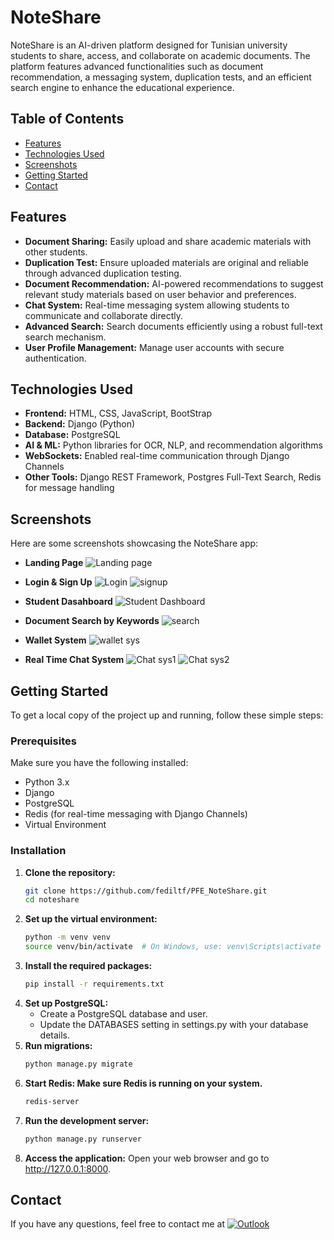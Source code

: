 # NoteShare
NoteShare is an AI-driven platform designed for Tunisian university students to share, access, and collaborate on academic documents. The platform features advanced functionalities such as document recommendation, a messaging system, duplication tests, and an efficient search engine to enhance the educational experience.

## Table of Contents
- [Features](#features)
- [Technologies Used](#technologies-used)
- [Screenshots](#screenshots)
- [Getting Started](#getting-started)
- [Contact](#contact)


## Features
- **Document Sharing:** Easily upload and share academic materials with other students.
- **Duplication Test:** Ensure uploaded materials are original and reliable through advanced duplication testing.
- **Document Recommendation:** AI-powered recommendations to suggest relevant study materials based on user behavior and preferences.
- **Chat System:** Real-time messaging system allowing students to communicate and collaborate directly.
- **Advanced Search:** Search documents efficiently using a robust full-text search mechanism.
- **User Profile Management:** Manage user accounts with secure authentication.

## Technologies Used
- **Frontend:** HTML, CSS, JavaScript, BootStrap
- **Backend:** Django (Python)
- **Database:** PostgreSQL
- **AI & ML:** Python libraries for OCR, NLP, and recommendation algorithms
- **WebSockets:** Enabled real-time communication through Django Channels
- **Other Tools:** Django REST Framework, Postgres Full-Text Search, Redis for message handling

## Screenshots
Here are some screenshots showcasing the NoteShare app:

- **Landing Page**
![Landing page](https://github.com/user-attachments/assets/6fc5192a-29f8-497c-bcb7-fd03a17c2b22)

- **Login & Sign Up**
![Login](https://github.com/user-attachments/assets/04b6f060-1453-47c7-bccf-80f3d588f730)
![signup](https://github.com/user-attachments/assets/9e073757-624d-4822-a64a-97f8aa99bebd)
- **Student Dasahboard**
![Student Dashboard](https://github.com/user-attachments/assets/c63b23e0-c4fb-4561-91f7-cc120649a07e)

- **Document Search by Keywords**
![search](https://github.com/user-attachments/assets/1c988dc8-075f-4274-8fd4-1ffa1ee6dd44)


- **Wallet System**
![wallet sys](https://github.com/user-attachments/assets/3766d301-3f86-4ff8-b2ef-48ab187492c2)

- **Real Time Chat System**
![Chat sys1](https://github.com/user-attachments/assets/0f92d431-739e-48b3-b58b-a42ab87f4c05)
![Chat sys2](https://github.com/user-attachments/assets/d1c4b3ee-a9fb-45de-98dd-90f434da27c8)


## Getting Started

To get a local copy of the project up and running, follow these simple steps:

### Prerequisites
Make sure you have the following installed:
- Python 3.x
- Django
- PostgreSQL
- Redis (for real-time messaging with Django Channels)
- Virtual Environment

### Installation

1. **Clone the repository:**
   ```bash
   git clone https://github.com/fediltf/PFE_NoteShare.git
   cd noteshare
2. **Set up the virtual environment:**
   ```bash
   python -m venv venv
   source venv/bin/activate  # On Windows, use: venv\Scripts\activate
3. **Install the required packages:**
   ```bash
   pip install -r requirements.txt
4. **Set up PostgreSQL:**
   - Create a PostgreSQL database and user.
   - Update the DATABASES setting in settings.py with your database details.
5. **Run migrations:**
   ```bash
   python manage.py migrate
6. **Start Redis: Make sure Redis is running on your system.**
   ```bash
   redis-server

7. **Run the development server:**
    ```bash
    python manage.py runserver
8. **Access the application:** Open your web browser and go to http://127.0.0.1:8000.


## Contact
If you have any questions, feel free to contact me at 
[![Outlook](https://img.shields.io/badge/-outlook?style=social&logo=minutemailer&logoColor=blue&label=mohamedfedi.letaief%40eniso.u-sousse.tn&color=grey)](mailto:mohamedfedi.letaief@eniso.u-sousse.tn)
